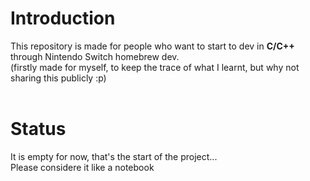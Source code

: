 # Introduction

This repository is made for people who want to start to dev in **C/C++** through Nintendo Switch homebrew dev.<br>
(firstly made for myself, to keep the trace of what I learnt, but why not sharing this publicly :p)<br>
<br>
# Status

It is empty for now, that's the start of the project...<br>
Please considere it like a notebook
